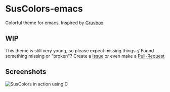 # SusColors-emacs
Colorful theme for emacs, Inspired by [Gruvbox](https://github.com/morhetz/gruvbox).
## WIP
This theme is still very young, so please expect missing things :/
Found something missing or "broken"? Create a [Issue](https://github.com/TheSuspiciousWombat/SusColors-emacs/issues/new) or even make a [Pull-Request](https://github.com/TheSuspiciousWombat/SusColors-emacs/compare)
## Screenshots
![SusColors in action using C](http://i.imgur.com/T7MFhne.png)

